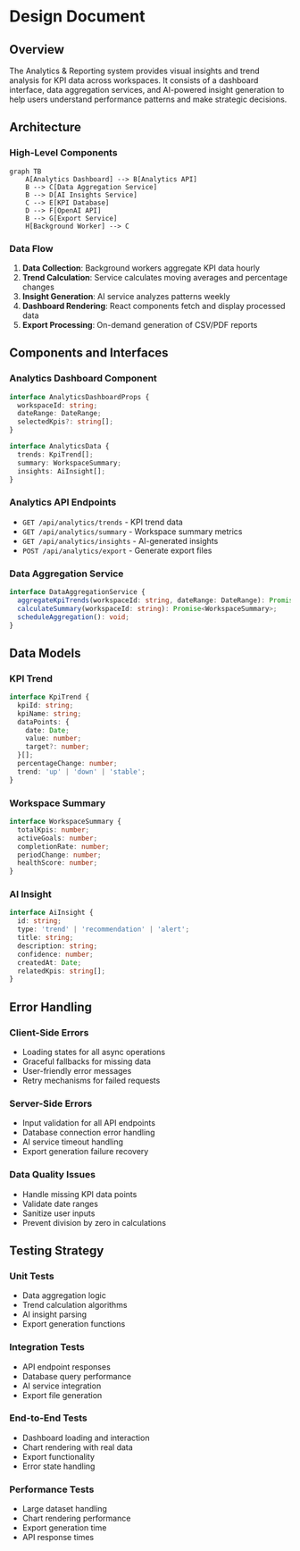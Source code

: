 # Design Document

## Overview

The Analytics & Reporting system provides visual insights and trend analysis for KPI data across workspaces. It consists of a dashboard interface, data aggregation services, and AI-powered insight generation to help users understand performance patterns and make strategic decisions.

## Architecture

### High-Level Components

```mermaid
graph TB
    A[Analytics Dashboard] --> B[Analytics API]
    B --> C[Data Aggregation Service]
    B --> D[AI Insights Service]
    C --> E[KPI Database]
    D --> F[OpenAI API]
    B --> G[Export Service]
    H[Background Worker] --> C
```

### Data Flow

1. **Data Collection**: Background workers aggregate KPI data hourly
2. **Trend Calculation**: Service calculates moving averages and percentage changes
3. **Insight Generation**: AI service analyzes patterns weekly
4. **Dashboard Rendering**: React components fetch and display processed data
5. **Export Processing**: On-demand generation of CSV/PDF reports

## Components and Interfaces

### Analytics Dashboard Component

```typescript
interface AnalyticsDashboardProps {
  workspaceId: string;
  dateRange: DateRange;
  selectedKpis?: string[];
}

interface AnalyticsData {
  trends: KpiTrend[];
  summary: WorkspaceSummary;
  insights: AiInsight[];
}
```

### Analytics API Endpoints

- `GET /api/analytics/trends` - KPI trend data
- `GET /api/analytics/summary` - Workspace summary metrics
- `GET /api/analytics/insights` - AI-generated insights
- `POST /api/analytics/export` - Generate export files

### Data Aggregation Service

```typescript
interface DataAggregationService {
  aggregateKpiTrends(workspaceId: string, dateRange: DateRange): Promise<KpiTrend[]>;
  calculateSummary(workspaceId: string): Promise<WorkspaceSummary>;
  scheduleAggregation(): void;
}
```

## Data Models

### KPI Trend

```typescript
interface KpiTrend {
  kpiId: string;
  kpiName: string;
  dataPoints: {
    date: Date;
    value: number;
    target?: number;
  }[];
  percentageChange: number;
  trend: 'up' | 'down' | 'stable';
}
```

### Workspace Summary

```typescript
interface WorkspaceSummary {
  totalKpis: number;
  activeGoals: number;
  completionRate: number;
  periodChange: number;
  healthScore: number;
}
```

### AI Insight

```typescript
interface AiInsight {
  id: string;
  type: 'trend' | 'recommendation' | 'alert';
  title: string;
  description: string;
  confidence: number;
  createdAt: Date;
  relatedKpis: string[];
}
```

## Error Handling

### Client-Side Errors
- Loading states for all async operations
- Graceful fallbacks for missing data
- User-friendly error messages
- Retry mechanisms for failed requests

### Server-Side Errors
- Input validation for all API endpoints
- Database connection error handling
- AI service timeout handling
- Export generation failure recovery

### Data Quality Issues
- Handle missing KPI data points
- Validate date ranges
- Sanitize user inputs
- Prevent division by zero in calculations

## Testing Strategy

### Unit Tests
- Data aggregation logic
- Trend calculation algorithms
- AI insight parsing
- Export generation functions

### Integration Tests
- API endpoint responses
- Database query performance
- AI service integration
- Export file generation

### End-to-End Tests
- Dashboard loading and interaction
- Chart rendering with real data
- Export functionality
- Error state handling

### Performance Tests
- Large dataset handling
- Chart rendering performance
- Export generation time
- API response times